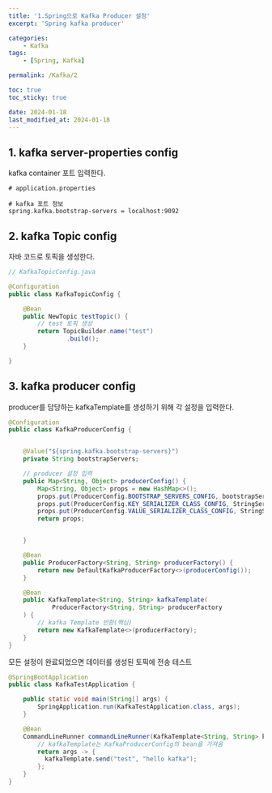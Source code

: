 ```yaml
---
title: '1.Spring으로 Kafka Producer 설정'
excerpt: 'Spring kafka producer'

categories:
    - Kafka
tags:
    - [Spring, Kafka]

permalink: /Kafka/2

toc: true
toc_sticky: true

date: 2024-01-18
last_modified_at: 2024-01-18
---
```


## 1. kafka server-properties config

kafka container 포트 입력한다.

```properties
# application.properties

# kafka 포트 정보
spring.kafka.bootstrap-servers = localhost:9092
```

## 2. kafka Topic config

자바 코드로 토픽을 생성한다.

```java
// KafkaTopicConfig.java

@Configuration
public class KafkaTopicConfig {

    @Bean
    public NewTopic testTopic() {
        // test 토픽 생성
        return TopicBuilder.name("test")
                .build();
    }

}

```

## 3. kafka producer config

producer를 담당하는 kafkaTemplate를 생성하기 위해 각 설정을 입력한다.

```java
@Configuration
public class KafkaProducerConfig {


    @Value("${spring.kafka.bootstrap-servers}")
    private String bootstrapServers;

    // producer 설정 입력
    public Map<String, Object> producerConfig() {
        Map<String, Object> props = new HashMap<>();
        props.put(ProducerConfig.BOOTSTRAP_SERVERS_CONFIG, bootstrapServers);
        props.put(ProducerConfig.KEY_SERIALIZER_CLASS_CONFIG, StringSerializer.class);
        props.put(ProducerConfig.VALUE_SERIALIZER_CLASS_CONFIG, StringSerializer.class);
        return props;


    }

    @Bean
    public ProducerFactory<String, String> producerFactory() {
        return new DefaultKafkaProducerFactory<>(producerConfig());
    }

    @Bean
    public KafkaTemplate<String, String> kafkaTemplate(
            ProducerFactory<String, String> producerFactory
    ) {
        // kafka Template 반환(핵심)
        return new KafkaTemplate<>(producerFactory);
    }
}
```

모든 설정이 완료되었으면 데이터를 생성된 토픽에 전송 테스트

```java
@SpringBootApplication
public class KafkaTestApplication {

    public static void main(String[] args) {
        SpringApplication.run(KafkaTestApplication.class, args);
    }

    @Bean
    CommandLineRunner commandLineRunner(KafkaTemplate<String, String> kafkaTemplate) {
        // kafkaTemplate는 KafkaProducerConfig의 bean을 가져옴
        return args -> {
          kafkaTemplate.send("test", "hello kafka");
        };
    }
}
```

<!-- <img src="/assets/images/Kafka/1-4.png"> -->
